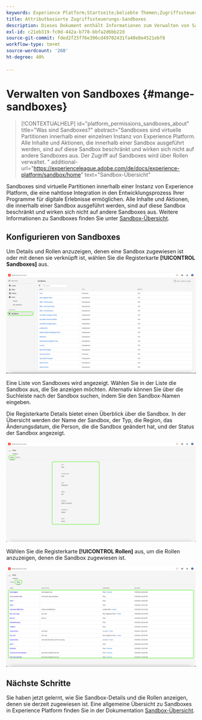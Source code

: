 ```yaml
---
keywords: Experience Platform;Startseite;beliebte Themen;Zugriffssteuerung;attributbasierte Zugriffssteuerung;ABAC
title: Attributbasierte Zugriffssteuerungs-Sandboxes
description: Dieses Dokument enthält Informationen zum Verwalten von Sandboxes über die Benutzeroberfläche für Berechtigungen in Adobe Experience Cloud
exl-id: c21eb319-fc0d-442a-b778-bbfa2d6bb22d
source-git-commit: fded2f25f76e396cd49702431fa40e8e4521ebf8
workflow-type: tm+mt
source-wordcount: '260'
ht-degree: 40%

---
```


# Verwalten von Sandboxes {#mange-sandboxes}

>[!CONTEXTUALHELP]
>id="platform_permissions_sandboxes_about"
>title="Was sind Sandboxes?"
>abstract="Sandboxes sind virtuelle Partitionen innerhalb einer einzelnen Instanz von Experience Platform. Alle Inhalte und Aktionen, die innerhalb einer Sandbox ausgeführt werden, sind auf diese Sandbox beschränkt und wirken sich nicht auf andere Sandboxes aus. Der Zugriff auf Sandboxes wird über Rollen verwaltet. "
>additional-url="https://experienceleague.adobe.com/de/docs/experience-platform/sandbox/home" text="Sandbox-Übersicht"

Sandboxes sind virtuelle Partitionen innerhalb einer Instanz von Experience Platform, die eine nahtlose Integration in den Entwicklungsprozess Ihrer Programme für digitale Erlebnisse ermöglichen. Alle Inhalte und Aktionen, die innerhalb einer Sandbox ausgeführt werden, sind auf diese Sandbox beschränkt und wirken sich nicht auf andere Sandboxes aus. Weitere Informationen zu Sandboxes finden Sie unter [Sandbox-Übersicht](../../../sandboxes/home.md).

## Konfigurieren von Sandboxes

Um Details und Rollen anzuzeigen, denen eine Sandbox zugewiesen ist oder mit denen sie verknüpft ist, wählen Sie die Registerkarte **[!UICONTROL Sandboxes]** aus.

![flac-sandboxes-tab](../../images/flac-ui/flac-sandboxes-tab.png)

Eine Liste von Sandboxes wird angezeigt. Wählen Sie in der Liste die Sandbox aus, die Sie anzeigen möchten. Alternativ können Sie über die Suchleiste nach der Sandbox suchen, indem Sie den Sandbox-Namen eingeben.

Die Registerkarte Details bietet einen Überblick über die Sandbox. In der Übersicht werden der Name der Sandbox, der Typ, die Region, das Änderungsdatum, die Person, die die Sandbox geändert hat, und der Status der Sandbox angezeigt.

![flac-sandboxes-details](../../images/flac-ui/flac-sandboxes-details.png)

Wählen Sie die Registerkarte **[!UICONTROL Rollen]** aus, um die Rollen anzuzeigen, denen die Sandbox zugewiesen ist.

![flac-sandboxes-roles](../../images/flac-ui/flac-sandboxes-roles.png)

## Nächste Schritte

Sie haben jetzt gelernt, wie Sie Sandbox-Details und die Rollen anzeigen, denen sie derzeit zugewiesen ist. Eine allgemeine Übersicht zu Sandboxes in Experience Platform finden Sie in der Dokumentation [Sandbox-Übersicht](../../sanboxes/../ui/overview.md).
